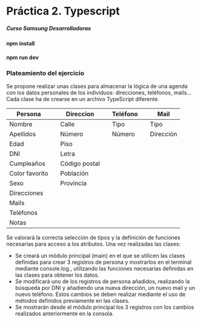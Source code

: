 # Práctica 2. Typescript

##### Curso Samsung Desarrolladoras

#### npm install

#### npm run dev

### Plateamiento del ejercicio

Se propone realizar unas clases para almacenar la lógica de una agenda con los datos personales de los individuos: direcciones, teléfonos, mails... Cada clase ha de crearse en un archivo TypeScript diferente.

| Persona        |     | Direccion     |     | Teléfono |     | Mail      |
| -------------- | --- | ------------- | --- | -------- | --- | --------- |
| Nombre         |     | Calle         |     | Tipo     |     | Tipo      |
| Apellidos      |     | Número        |     | Número   |     | Dirección |
| Edad           |     | Piso          |     |
| DNI            |     | Letra         |     |
| Cumpleaños     |     | Código postal |     |
| Color favorito |     | Población     |     |
| Sexo           |     | Provincia     |     |
| Direcciones    |     |               |
| Mails          |     |               |
| Teléfonos      |     |               |
| Notas          |     |               |

Se valorará la correcta selección de tipos y la definición de funciones necesarias para acceso a los atributos.
Una vez realizadas las clases:

- Se creará un módulo principal (main) en el que se utilicen las clases definidas para crear 3 registros de persona y mostrarlos en el terminal mediante console.log., utilizando las funciones necesarias definidas en las clases para obtener los datos.
- Se modificará uno de los registros de persona añadidos, realizando la búsqueda por DNI y añadiendo una nueva dirección, un nuevo mail y un nuevo teléfono. Estos cambios se deben realizar mediante el uso de métodos definidos previamente en las clases.
- Se mostrarán desde el módulo principal los 3 registros con los cambios realizados anteriormente en la consola.
